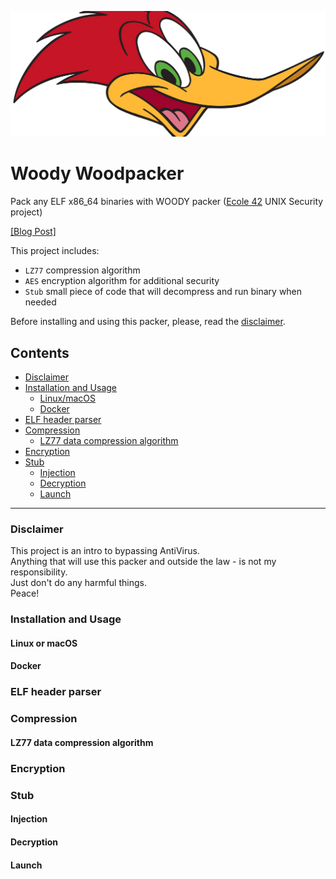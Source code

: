 ![Woody](./img/woody_head.webp)

# Woody Woodpacker

Pack any ELF x86_64 binaries with WOODY packer ([Ecole 42](https://42.fr/en/homepage/) UNIX Security project)

[[Blog Post]](https://t.me/bavariansausages)

This project includes:
  
  * `LZ77` compression algorithm
  * `AES` encryption algorithm for additional security
  * `Stub` small piece of code that will decompress and run binary when needed

Before installing and using this packer, please, read the [disclaimer](#disclaimer).

## Contents
- [Disclaimer](#disclaimer)
- [Installation and Usage](#installation-and-usage)
  - [Linux/macOS](#linux-or-macos)
  - [Docker](#docker)
- [ELF header parser](#elf-header-parser)
- [Compression](#compression)
  - [LZ77 data compression algorithm](#lz77-data-compression-algorithm)
- [Encryption](#encryption)
- [Stub](#stub)
  - [Injection](#injection)
  - [Decryption](#decryption)
  - [Launch](#launch)
<hr>

### Disclaimer
This project is an intro to bypassing AntiVirus.<br>
Anything that will use this packer and outside the law - is not my responsibility.<br>
Just don't do any harmful things.<br>
Peace!

### Installation and Usage
#### Linux or macOS
#### Docker

### ELF header parser
### Compression
#### LZ77 data compression algorithm
### Encryption
### Stub
#### Injection
#### Decryption
#### Launch
